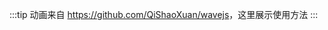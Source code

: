 :::tip
动画来自 <a href="https://github.com/QiShaoXuan/wavejs">https://github.com/QiShaoXuan/wavejs</a>，这里展示使用方法
:::

<wave-wave/>
